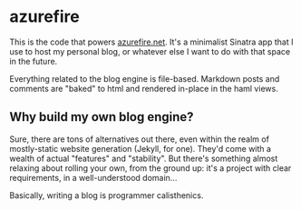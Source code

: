 # azurefire

This is the code that powers [azurefire.net](http://azurefire.net/). It's a
minimalist Sinatra app that I use to host my personal blog, or whatever else
I want to do with that space in the future.

Everything related to the blog engine is file-based. Markdown posts and
comments are "baked" to html and rendered in-place in the haml views.

## Why build my own blog engine?

Sure, there are tons of alternatives out there, even within the realm of
mostly-static website generation (Jekyll, for one). They'd come with
a wealth of actual "features" and "stability". But there's something
almost relaxing about rolling your own, from the ground up: it's a project
with clear requirements, in a well-understood domain...

Basically, writing a blog is programmer calisthenics.
